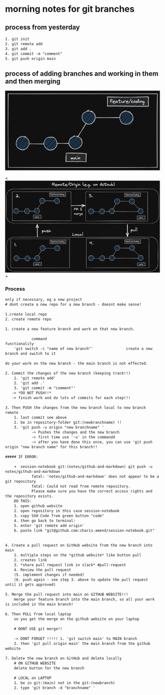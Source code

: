 # morning notes for git branches

## process from yesterday

    1. git init
    2. git remote add
    3. git add .
    4. git commit -m "comment"
    5. git push origin main

## process of adding branches and working in them and then merging

![first look](image-1.png)

<![complete process](image.png)>

### Process

    only if necessary, eg a new project
    # dont create a new repo for a new branch - doesnt make sense!

    1.create local repo
    2. create remote repo

    1. create a new feature branch and work on that new branch.

                command                                       functionality
        'git switch -c "name of new branch"'               create a new branch and switch to it

    do your work on the new branch - the main branch is not effected.

    2. Commit the changes of the new branch (keeping track!!)
        1. 'git remote add'
        2. 'git add .'
        3. 'git commit -m "comment"'
       -> *DO NOT PUSH!!*
       -> finish work and do lots of commits for each step!!!

    3. Then PUSH the changes from the new branch local to new branch remote
        1. last commit see above
        2. be in repository-folder git:(newbranchname) !!
        3. 'git push -u origin "new branchname" '
                -> Pushes the changes and the new branch
                -> first time use '-u' in the commandd
                -> after you have done this once, you can use 'git push origin "new branch name" for this branch!!

    ##### IF ERROR:

        ➜  session-notebook git:(notes/github-and-markdown) git push -u notes/github-and-markdown
                fatal: 'notes/github-and-markdown' does not appear to be a git repository
                fatal: Could not read from remote repository.
                Please make sure you have the correct access rights and the repository exists.
        DO THIS:
        1. open github website
        2. open repository in this case session-notebook
        3. copy SSH Code from green button "code"
        4. then go back to terminal:
        5. enter 'git remote add origin'
        6. paste link "git@github.com:charis-amend/session-notebook.git"


    4. Create a pull request on GitHub website from the new branch into main
        1. multiple steps on the *github website* like button pull
        2. creates link
        3. *share pull request link in slack* #pull-request
        4. Review the pull request
        (5. implement changes if needed)
        (6. push again - see step 3. above to update the pull request until it gets approved)

    5. Merge the pull request into main on GITHUB WEBSITE!!!
        merge your feature branch into the main branch, so all your work is included in the main branch!

    6. Then PULL from local laptop
        so you get the merge on the github website on your laptop

        # DONT USE git merge!!

        -> DONT FORGET !!!!! 1. 'git switch main' to MAIN branch
        2. then 'git pull origin main' the main branch from the github website

    7. Delete the new branch on GitHub and delete locally
        # ON GITHUB WEBSITE
        delete button for the new branch

        # LOCAL on LAPTOP
        1. be in git:(main) not in the git:(newbranch)
        2. type 'git branch -d "branchname" '
